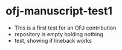# ofj-manuscript-test1

* This is a first test for an OFJ contribution
* repository is empty holding nothing
* test, showing if lineback works
